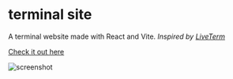 # terminal site

A terminal website made with React and Vite. _Inspired by [LiveTerm](https://github.com/Cveinnt/LiveTerm)_

[Check it out here](https://terminal.casperiv.dev)

![screenshot](./public/screenshot-site.png)
